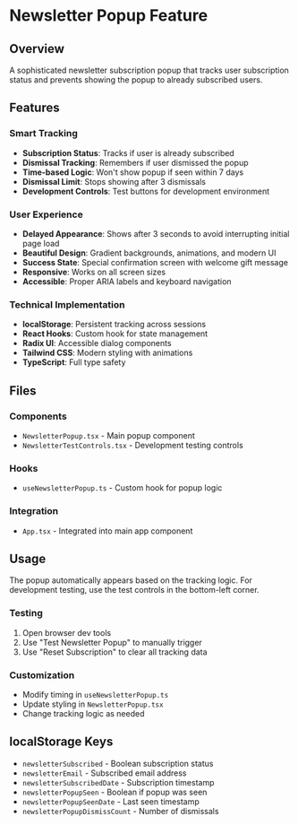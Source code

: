 # Newsletter Popup Feature

## Overview
A sophisticated newsletter subscription popup that tracks user subscription status and prevents showing the popup to already subscribed users.

## Features

### Smart Tracking
- **Subscription Status**: Tracks if user is already subscribed
- **Dismissal Tracking**: Remembers if user dismissed the popup
- **Time-based Logic**: Won't show popup if seen within 7 days
- **Dismissal Limit**: Stops showing after 3 dismissals
- **Development Controls**: Test buttons for development environment

### User Experience
- **Delayed Appearance**: Shows after 3 seconds to avoid interrupting initial page load
- **Beautiful Design**: Gradient backgrounds, animations, and modern UI
- **Success State**: Special confirmation screen with welcome gift message
- **Responsive**: Works on all screen sizes
- **Accessible**: Proper ARIA labels and keyboard navigation

### Technical Implementation
- **localStorage**: Persistent tracking across sessions
- **React Hooks**: Custom hook for state management
- **Radix UI**: Accessible dialog components
- **Tailwind CSS**: Modern styling with animations
- **TypeScript**: Full type safety

## Files

### Components
- `NewsletterPopup.tsx` - Main popup component
- `NewsletterTestControls.tsx` - Development testing controls

### Hooks
- `useNewsletterPopup.ts` - Custom hook for popup logic

### Integration
- `App.tsx` - Integrated into main app component

## Usage

The popup automatically appears based on the tracking logic. For development testing, use the test controls in the bottom-left corner.

### Testing
1. Open browser dev tools
2. Use "Test Newsletter Popup" to manually trigger
3. Use "Reset Subscription" to clear all tracking data

### Customization
- Modify timing in `useNewsletterPopup.ts`
- Update styling in `NewsletterPopup.tsx`
- Change tracking logic as needed

## localStorage Keys
- `newsletterSubscribed` - Boolean subscription status
- `newsletterEmail` - Subscribed email address
- `newsletterSubscribedDate` - Subscription timestamp
- `newsletterPopupSeen` - Boolean if popup was seen
- `newsletterPopupSeenDate` - Last seen timestamp
- `newsletterPopupDismissCount` - Number of dismissals



